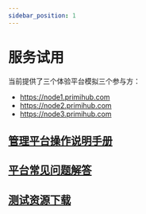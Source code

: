 ```yaml
---
sidebar_position: 1
---
```


# 服务试用
当前提供了三个体验平台模拟三个参与方：

* https://node1.primihub.com
* https://node2.primihub.com
* https://node3.primihub.com

## [管理平台操作说明手册](https://m74hgjmt55.feishu.cn/file/boxcnXqmyAG9VpqjaCb7RP7Isjg)

## [平台常见问题解答](https://m74hgjmt55.feishu.cn/docx/KHdmdvRKZoAXkgxT06scFPPynod)

## [测试资源下载](https://primihub.oss-cn-beijing.aliyuncs.com/dataset/%E6%B5%8B%E8%AF%95%E6%95%B0%E6%8D%AE%E8%B5%84%E6%BA%90.zip)
